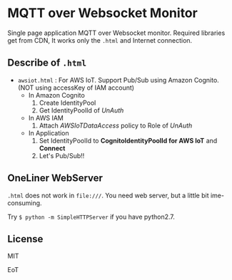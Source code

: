 # MQTT over Websocket Monitor

Single page application MQTT over Websocket monitor.
Required libraries get from CDN, It works only the `.html` and Internet connection.

## Describe of `.html`

* `awsiot.html` : For AWS IoT. Support Pub/Sub using Amazon Cognito. (NOT using accessKey of IAM account)
    * In Amazon Cognito
        1. Create IdentityPool
        2. Get IdentityPoolId of *UnAuth*
    * In AWS IAM
        1. Attach *AWSIoTDataAccess* policy to Role of *UnAuth*
    * In Application
        1. Set IdentityPoolId to **CognitoIdentityPoolId for AWS IoT** and **Connect**
        2. Let's Pub/Sub!!

## OneLiner WebServer

`.html` does not work in `file:///`. You need web server, but a little bit ime-consuming.

Try `$ python -m SimpleHTTPServer` if you have python2.7.

## License

MIT

EoT